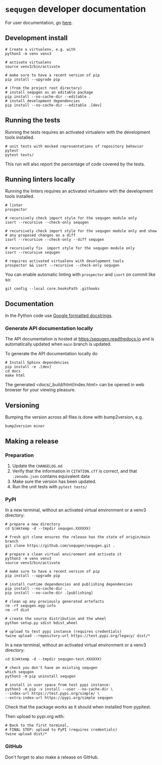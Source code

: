 # `sequgen` developer documentation

For user documentation, go [here](README.md).

## Development install

``` {.sourceCode .shell}
# Create a virtualenv, e.g. with
python3 -m venv venv3

# activate virtualenv
source venv3/bin/activate

# make sure to have a recent version of pip
pip install --upgrade pip

# (from the project root directory)
# install sequgen as an editable package
pip install --no-cache-dir --editable .
# install development dependencies
pip install --no-cache-dir --editable .[dev]
```

## Running the tests

Running the tests requires an activated virtualenv with the development
tools installed.

``` {.sourceCode .shell}
# unit tests with mocked representations of repository behavior
pytest
pytest tests/
```

This run will also report the percentage of code covered by the tests.

## Running linters locally

Running the linters requires an activated virtualenv with the
development tools installed.

``` {.sourceCode .shell}
# linter
prospector

# recursively check import style for the sequgen module only
isort --recursive --check-only sequgen

# recursively check import style for the sequgen module only and show
# any proposed changes as a diff
isort --recursive --check-only --diff sequgen

# recursively fix  import style for the sequgen module only
isort --recursive sequgen
```

``` {.sourceCode .shell}
# requires activated virtualenv with development tools
prospector && isort --recursive --check-only sequgen
```

You can enable automatic linting with `prospector` and `isort` on commit
like so:

``` {.sourceCode .shell}
git config --local core.hooksPath .githooks
```

## Documentation

In the Python code use [Google formatted docstrings](https://google.github.io/styleguide/pyguide.html#381-docstrings).

### Generate API documentation locally

The API documentation is hosted at [https:/sequgen.readthedocs.io](https:/sequgen.readthedocs.io) and is automatically updated when `main` branch is updated.

To generate the API documentation locally do

```shell
# Install Sphinx dependencies
pip install -e .[dev]
cd docs
make html
```

The generated <docs/_build/html/index.html> can be opened in web browser for your viewing pleasure.

## Versioning

Bumping the version across all files is done with bump2version, e.g.

``` {.sourceCode .shell}
bump2version minor
```

## Making a release

### Preparation

1.  Update the `CHANGELOG.md`
2.  Verify that the information in `CITATION.cff` is correct, and that
    `.zenodo.json` contains equivalent data
3.  Make sure the version has been updated.
4.  Run the unit tests with `pytest tests/`

### PyPI

In a new terminal, without an activated virtual environment or a venv3
directory:

``` {.sourceCode .shell}
# prepare a new directory
cd $(mktemp -d --tmpdir sequgen.XXXXXX)

# fresh git clone ensures the release has the state of origin/main branch
git clone https://github.com/sequgen/sequgen.git .

# prepare a clean virtual environment and activate it
python3 -m venv venv3
source venv3/bin/activate

# make sure to have a recent version of pip
pip install --upgrade pip

# install runtime dependencies and publishing dependencies
pip install --no-cache-dir .
pip install --no-cache-dir .[publishing]

# clean up any previously generated artefacts
rm -rf sequgen.egg-info
rm -rf dist

# create the source distribution and the wheel
python setup.py sdist bdist_wheel

# upload to test pypi instance (requires credentials)
twine upload --repository-url https://test.pypi.org/legacy/ dist/*
```

In a new terminal, without an activated virtual environment or a venv3
directory:

``` {.sourceCode .shell}
cd $(mktemp -d --tmpdir sequgen-test.XXXXXX)

# check you don't have an existing sequgen
which sequgen
python3 -m pip uninstall sequgen

# install in user space from test pypi instance:
python3 -m pip -v install --user --no-cache-dir \
--index-url https://test.pypi.org/simple/ \
--extra-index-url https://pypi.org/simple sequgen
```

Check that the package works as it should when installed from pypitest.

Then upload to pypi.org with:

``` {.sourceCode .shell}
# Back to the first terminal,
# FINAL STEP: upload to PyPI (requires credentials)
twine upload dist/*
```

### GitHub

Don't forget to also make a release on GitHub.
